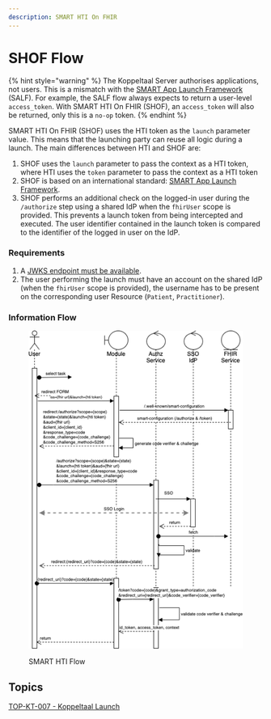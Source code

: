 ```yaml
---
description: SMART HTI On FHIR
---
```


# SHOF Flow

{% hint style="warning" %}
The Koppeltaal Server authorises applications, not users. This is a mismatch with the [SMART App Launch Framework](http://www.hl7.org/fhir/smart-app-launch/) (SALF). For example, the SALF flow always expects to return a user-level `access_token`. With SMART HTI On FHIR (SHOF), an `access_token` will also be returned, only this is a `no-op` token.
{% endhint %}

SMART HTI On FHIR (SHOF) uses the HTI token as the `launch` parameter value. This means that the launching party can reuse all logic during a launch. The main differences between HTI and SHOF are:

1. SHOF uses the `launch` parameter to pass the context as a HTI token, where HTI uses the `token` parameter to pass the context as a HTI token
2. SHOF is based on an international standard: [SMART App Launch Framework](http://www.hl7.org/fhir/smart-app-launch/).
3. SHOF performs an additional check on the logged-in user during the `/authorize` step using a shared IdP when the `fhirUser` scope is provided. This prevents a launch token from being intercepted and executed. The user identifier contained in the launch token is compared to the identifier of the logged in user on the IdP.

### Requirements

1. A [JWKS endpoint must be available](../connectie-maken-met-koppeltaal/requirements/jwks-opzetten.md).
2. The user performing the launch must have an account on the shared IdP (when the `fhirUser` scope is provided), the username has to be present on the corresponding user Resource (`Patient`, `Practitioner`).

### Information Flow

<figure><img src="../../.gitbook/assets/SMART on FHIR app launch and HTI.drawio (1).png" alt="SMART HTI Flow"><figcaption><p>SMART HTI Flow</p></figcaption></figure>

## Topics

[TOP-KT-007 - Koppeltaal Launch](https://vzvz.atlassian.net/wiki/spaces/KTSA/pages/27123510/TOP-KT-007+-+Koppeltaal+Launch)
